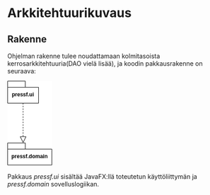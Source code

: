 # Arkkitehtuurikuvaus

## Rakenne
Ohjelman rakenne tulee noudattamaan kolmitasoista kerrosarkkitehtuuria(DAO vielä lisää), ja koodin pakkausrakenne on seuraava:

![pakkausrakenne](pakettikaavio.png)

Pakkaus _pressf.ui_ sisältää JavaFX:llä toteutetun käyttöliittymän ja _pressf.domain_ sovelluslogiikan.
